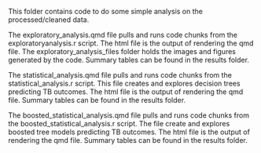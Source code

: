 This folder contains code to do some simple analysis on the processed/cleaned data.

The exploratory_analysis.qmd file pulls and runs code chunks from the exploratoryanalysis.r script. The html file is the output of rendering the qmd file. The exploratory_analysis_files folder holds the images and figures generated by the code. Summary tables can be found in the results folder.


The statistical_analysis.qmd file pulls and runs code chunks from the statistical_analysis.r script. This file creates and explores decision trees predicting TB outcomes. The html file is the output of rendering the qmd file. Summary tables can be found in the results folder. 


The boosted_statistical_analysis.qmd file pulls and runs code chunks from the boosted_statistical_analysis.r script. The file create and explores boosted tree models predicting TB outcomes. The html file is the output of rendering the qmd file. Summary tables can be found in the results folder.

